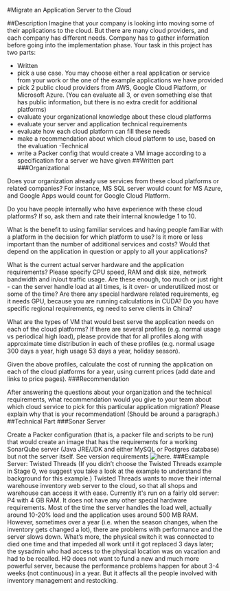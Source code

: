 #Migrate an Application Server to the Cloud

##Description
Imagine that your company is looking into moving some of their applications to the cloud. But there are many cloud providers, and each company has different needs. Company has to gather information before going into the implementation phase. Your task in this project has two parts:
- Written
- pick a use case. You may choose either a real application or service from your work or the one of the example applications we have provided
- pick 2 public cloud providers from AWS, Google Cloud Platform, or Microsoft Azure. (You can evaluate all 3, or even something else that has public information, but there is no extra credit for additional platforms)
- evaluate your organizational knowledge about these cloud platforms
- evaluate your server and application technical requirements
- evaluate how each cloud platform can fill these needs
- make a recommendation about which cloud platform to use, based on the evaluation
-Technical
- write a Packer config that would create a VM image according to a specification for a server we have given
##Written part
###Organizational

Does your organization already use services from these cloud platforms or related companies? For instance, MS SQL server would count for MS Azure, and Google Apps would count for Google Cloud Platform.

Do you have people internally who have experience with these cloud platforms? If so, ask them and rate their internal knowledge 1 to 10.

What is the benefit to using familiar services and having people familiar with a platform in the decision for which platform to use? Is it more or less important than the number of additional services and costs? Would that depend on the application in question or apply to all your applications?

What is the current actual server hardware and the application requirements? Please specify CPU speed, RAM and disk size, network bandwidth and in/out traffic usage. Are these enough, too much or just right - can the server handle load at all times, is it over- or underutilized most or some of the time? Are there any special hardware related requirements, eg it needs GPU, because you are running calculations in CUDA? Do you have specific regional requirements, eg need to serve clients in China?

What are the types of VM that would best serve the application needs on each of the cloud platforms? If there are several profiles (e.g. normal usage vs periodical high load), please provide that for all profiles along with approximate time distribution in each of these profiles (e.g.  normal usage 300 days a year, high usage 53 days a year, holiday season).

Given the above profiles, calculate the cost of running the application on each of the cloud platforms for a year, using current prices (add date and links to price pages).
###Recommendation

After answering the questions about your organization and the technical requirements, what recommendation would you give to your team about which cloud service to pick for this particular application migration? Please explain why that is your recommendation! (Should be around a paragraph.)
##Technical Part
###Sonar Server

Create a Packer configuration (that is, a packer file and scripts to be run) that would create an image that has the requirements for a working SonarQube server (Java JRE/JDK and either MySQL or Postgres database) but not the server itself. See version requirements ![here](http://docs.sonarqube.org/display/SONAR/Requirements).
###Example Server: Twisted Threads
(If you didn’t choose the Twisted Threads example in Stage 0, we suggest you take a look at the example to understand the background for this example.) Twisted Threads wants to move their internal warehouse inventory web server to the cloud, so that all shops and warehouse can access it with ease. Currently it's run on a fairly old server: P4 with 4 GB RAM. It does not have any other special hardware requirements. Most of the time the server handles the load well, actually around 10-20% load and the application uses around 500 MB RAM. However, sometimes over a year (i.e. when the season changes, when the inventory gets changed a lot), there are problems with performance and the server slows down. What’s more, the physical switch it was connected to died one time and that impeded all work until it got replaced 3 days later; the sysadmin who had access to the physical location was on vacation and had to be recalled.  HQ does not want to fund a new and much more powerful server, because the performance problems happen for about 3-4 weeks (not continuous) in a year. But it affects all the people involved with inventory management and restocking.

